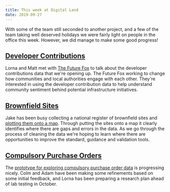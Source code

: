 ```yaml
---
title: This week at Digital Land
date: 2019-09-27
---
```


With some of the team still seconded to another project, and a few of the team taking well deserved holidays we were fairly light on people in the office this week. However, we did manage to make some good progress!

## [Developer Contributions](https://digital-land.github.io/project/developer-contributions/)

Lorna and Matt met with [The Future Fox](https://thefuturefox.com/) to talk about the developer contributions data that we're opening up. The Future Fox working to change how communities and local authorities engage with each other. They're interested in using the developer contribution data to help understand community sentiment behind potential infrastructure initiatives. 


## [Brownfield Sites](https://digital-land.github.io/project/brownfield-sites/)

Jake has been busy collecting a national register of brownfield sites and [plotting them onto a map](https://digital-land.github.io/data-fixer-prototype/). Through putting the sites onto a map it clearly identifies where there are gaps and errors in the data. As we go through the process of cleaning the data we're hoping to learn where there are opportunities to improve the standard, guidance and validation tools.


## [Compulsory Purchase Orders](https://digital-land.github.io/project/compulsory-purchase-orders/)

The [prototype for exploring compulsory purchase order data](https://github.com/digital-land/cpos-prototype) is progressing nicely. Colm and Adam have been making some refinements based on some initial feedback, and Lorna has been preparing a research plan ahead of lab testing in October.